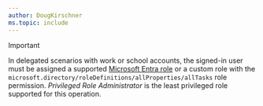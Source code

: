 ```yaml
---
author: DougKirschner
ms.topic: include
---
```


> [!IMPORTANT]
> In delegated scenarios with work or school accounts, the signed-in user must be assigned a supported [Microsoft Entra role](/entra/identity/role-based-access-control/permissions-reference?toc=%2Fgraph%2Ftoc.json) or a custom role with the `microsoft.directory/roleDefinitions/allProperties/allTasks` role permission. *Privileged Role Administrator* is the least privileged role supported for this operation.

